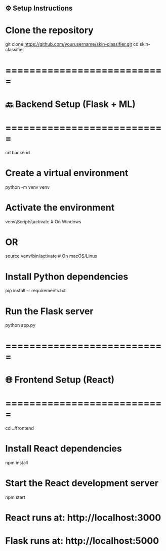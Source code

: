 
## ⚙️ Setup Instructions

# Clone the repository
git clone https://github.com/yourusername/skin-classifier.git
cd skin-classifier

# ===========================
# 🔙 Backend Setup (Flask + ML)
# ===========================
cd backend

# Create a virtual environment
python -m venv venv

# Activate the environment
venv\Scripts\activate        # On Windows
# OR
source venv/bin/activate     # On macOS/Linux

# Install Python dependencies
pip install -r requirements.txt

# Run the Flask server
python app.py

# ===========================
# 🌐 Frontend Setup (React)
# ===========================
cd ../frontend

# Install React dependencies
npm install

# Start the React development server
npm start

# React runs at:   http://localhost:3000
# Flask runs at:   http://localhost:5000
